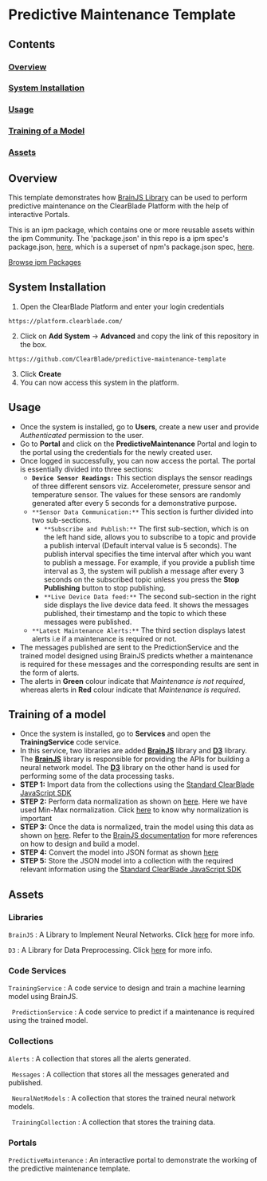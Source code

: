 # Predictive Maintenance Template

## Contents

### [Overview](#overview-1)
### [System Installation](#system-installation)
### [Usage](#usage-1)
### [Training of a Model](#training-of-a-model-1)
### [Assets](#assets-1)

## Overview

This template demonstrates how [BrainJS Library](https://github.com/ClearBlade/brain-js) can be used to perform predictive maintenance on the ClearBlade Platform with the help of interactive Portals.

This is an ipm package, which contains one or more reusable assets within the ipm Community. The 'package.json' in this repo is a ipm spec's package.json, [here](https://docs.clearblade.com/v/3/6-ipm/spec), which is a superset of npm's package.json spec, [here](https://docs.npmjs.com/files/package.json).

[Browse ipm Packages](https://ipm.clearblade.com)

## System Installation

1. Open the ClearBlade Platform and enter your login credentials
```
https://platform.clearblade.com/
```
2. Click on **Add System** -> **Advanced** and copy the link of this repository in the box.
```
https://github.com/ClearBlade/predictive-maintenance-template
```
3. Click **Create**
4. You can now access this system in the platform.

## Usage
- Once the system is installed, go to **Users**, create a new user and provide *Authenticated* permission to the user.
- Go to **Portal** and click on the **PredictiveMaintenance** Portal and login to the portal using the credentials for the newly created user.
- Once logged in successfully, you can now access the portal. The portal is essentially divided into three sections:
  - **```Device Sensor Readings:```** This section displays the sensor readings of three different sensors viz. Accelerometer, pressure sensor and temperature sensor. The values for these sensors are randomly generated after every 5 seconds for a demonstrative purpose.
  - ```**Sensor Data Communication:**``` This section is further divided into two sub-sections. 
    - ```**Subscribe and Publish:**``` The first sub-section, which is on the left hand side, allows you to subscribe to a topic and provide a publish interval (Default interval value is 5 seconds). The publish interval specifies the time interval after which you want to publish a message. For example, if you provide a publish time interval as 3, the system will publish a message after every 3 seconds on the subscribed topic unless you press the **Stop Publishing** button to stop publishing. 
    - ```**Live Device Data feed:**``` The second sub-section in the right side displays the live device data feed. It shows the messages published, their timestamp and the topic to which these messages were published.
  - ```**Latest Maintenance Alerts:**``` The third section displays latest alerts i.e if a maintenance is required or not.
- The messages published are sent to the PredictionService and the trained model designed using BrainJS predicts whether a maintenance is required for these messages and the corresponding results are sent in the form of alerts. 
- The alerts in **Green** colour indicate that *Maintenance is not required*, whereas alerts in **Red** colour indicate that *Maintenance is required*.

## Training of a model
- Once the system is installed, go to **Services** and open the **TrainingService** code service.
- In this service, two libraries are added [**BrainJS**](https://github.com/ClearBlade/brain-js) library and [**D3**](https://github.com/d3/d3/blob/master/API.md) library. The [**BrainJS**](https://github.com/ClearBlade/brain-js) library is responsible for providing the APIs for building a neural network model. The [**D3**](https://github.com/d3/d3/blob/master/API.md) library on the other hand is used for performing some of the data processing tasks. 
- **STEP 1:** Import data from the collections using the [Standard ClearBlade JavaScript SDK](https://github.com/ClearBlade/native-libraries/blob/master/clearblade.md#query)
- **STEP 2:** Perform data normalization as shown on [here](https://github.com/ClearBlade/predictive-maintenance-template/blob/master/code/services/TrainingService/TrainingService.js#L25). Here we have used Min-Max normalization. Click [here](https://towardsdatascience.com/why-data-should-be-normalized-before-training-a-neural-network-c626b7f66c7d) to know why normalization is important
- **STEP 3:** Once the data is normalized, train the model using this data as shown on [here](https://github.com/ClearBlade/predictive-maintenance-template/blob/master/code/services/TrainingService/TrainingService.js#L58). Refer to the [BrainJS documentation](https://github.com/ClearBlade/brain-js) for more references on how to design and build a model.
- **STEP 4:** Convert the model into JSON format as shown [here](https://github.com/ClearBlade/predictive-maintenance-template/blob/master/code/services/TrainingService/TrainingService.js#L63)
- **STEP 5:** Store the JSON model into a collection with the required relevant information using the [Standard ClearBlade JavaScript SDK](https://github.com/ClearBlade/native-libraries/blob/master/clearblade.md#query)


## Assets

### Libraries 

``` BrainJS ``` : A Library to Implement Neural Networks. Click [here](https://github.com/ClearBlade/brain-js) for more info.

``` D3 ``` : A Library for Data Preprocessing. Click [here](https://github.com/d3/d3/blob/master/API.md) for more info.

### Code Services

``` TrainingService ``` : A code service to design and train a machine learning model using BrainJS.

``` PredictionService``` : A code service to predict if a maintenance is required using the trained model.

### Collections

``` Alerts ``` : A collection that stores all the alerts generated.

``` Messages``` : A collection that stores all the messages generated and published.

``` NeuralNetModels``` : A collection that stores the trained neural network models.

``` TrainingCollection``` : A collection that stores the training data.

### Portals

``` PredictiveMaintenance ``` : An interactive portal to demonstrate the working of the predictive maintenance template.
